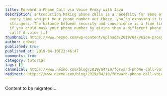 ```yaml
---
title: Forward a Phone Call via Voice Proxy with Java
description: Introduction Making phone calls is a necessity for some of us. But
  every time you put your phone number out there, you’re exposing it to
  strangers. The balance between security and convenience is a fine line. What
  if you could mask your phone number by giving them a different phone number to
  call? A voice […]
thumbnail: https://www.nexmo.com/wp-content/uploads/2019/04/voice-proxy-java-feature.png
author: cr0wst
published: true
published_at: 2019-04-10T22:46:47
comments: true
category: tutorial
tags: []
canonical: https://www.nexmo.com/blog/2019/04/10/forward-phone-call-voice-proxy-java-dr
redirect: https://www.nexmo.com/blog/2019/04/10/forward-phone-call-voice-proxy-java-dr
---
```

Content to be migrated...
